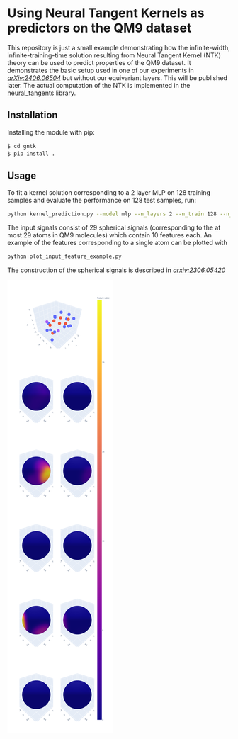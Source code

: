 # Using Neural Tangent Kernels as predictors on the QM9 dataset

This repository is just a small example demonstrating how the infinite-width, infinite-training-time solution resulting from Neural Tangent Kernel (NTK) theory can be used to predict properties of the QM9 dataset. It demonstrates the basic setup used in one of our experiments in [*arXiv:2406.06504*](https://arxiv.org/abs/2406.06504) but without our equivariant layers. This will be published later. The actual computation of the NTK is implemented in the [neural_tangents](https://github.com/google/neural-tangents) library.

## Installation

Installing the module with pip:
```bash
$ cd gntk
$ pip install .
```

## Usage

To fit a kernel solution corresponding to a 2 layer MLP on 128 training samples and evaluate the performance on 128 test samples, run:
```bash
python kernel_prediction.py --model mlp --n_layers 2 --n_train 128 --n_test 128
```

The input signals consist of 29 spherical signals (corresponding to the at most 29 atoms in QM9 molecules) which contain 10 features each. An example of the features corresponding to a single atom can be plotted with
```bash
python plot_input_feature_example.py
```
The construction of the spherical signals is described in [*arxiv:2306.05420*](https://arxiv.org/abs/2306.05420)

![](molecule_plot.png)

